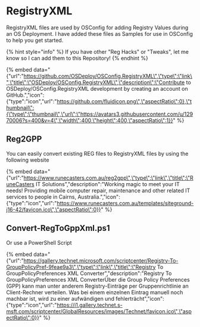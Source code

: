 # RegistryXML

RegistryXML files are used by OSConfig for adding Registry Values during an OS Deployment.  I have added these files as Samples for use in OSConfig to help you get started.

{% hint style="info" %}
If you have other "Reg Hacks" or "Tweaks", let me know so I can add them to this Repository!
{% endhint %}

{% embed data="{\"url\":\"https://github.com/OSDeploy/OSConfig.RegistryXML\",\"type\":\"link\",\"title\":\"OSDeploy/OSConfig.RegistryXML\",\"description\":\"Contribute to OSDeploy/OSConfig.RegistryXML development by creating an account on GitHub.\",\"icon\":{\"type\":\"icon\",\"url\":\"https://github.com/fluidicon.png\",\"aspectRatio\":0},\"thumbnail\":{\"type\":\"thumbnail\",\"url\":\"https://avatars3.githubusercontent.com/u/12970006?s=400&v=4\",\"width\":400,\"height\":400,\"aspectRatio\":1}}" %}

## Reg2GPP

You can easily convert existing REG files to RegistryXML files by using the following website

{% embed data="{\"url\":\"https://www.runecasters.com.au/reg2gpp\",\"type\":\"link\",\"title\":\"RuneCasters IT Solutions\",\"description\":\"Working magic to meet your IT needs! Providing mobile computer repair, maintenance and other related IT services to people in Cairns, Australia.\",\"icon\":{\"type\":\"icon\",\"url\":\"https://www.runecasters.com.au/templates/siteground-j16-42/favicon.ico\",\"aspectRatio\":0}}" %}

## Convert-RegToGppXml.ps1

Or use a PowerShell Script

{% embed data="{\"url\":\"https://gallery.technet.microsoft.com/scriptcenter/Registry-To-GroupPolicyPref-9feae9a3\",\"type\":\"link\",\"title\":\"Registry To GroupPolicyPreferences XML Converter\",\"description\":\"Registry To GroupPolicyPreferences XML ConverterÜber die Group Policy Preferences \(GPP\) kann man unter anderem Registry-Einträge per Gruppenrichtlinie an Client-Rechner verteilen. Was bei einem einzelnen Eintrag manuell noch machbar ist, wird zu einer aufwändigen und fehlerträcht\",\"icon\":{\"type\":\"icon\",\"url\":\"https://i1.gallery.technet.s-msft.com/scriptcenter/GlobalResources/images/Technet/favicon.ico\",\"aspectRatio\":0}}" %}

